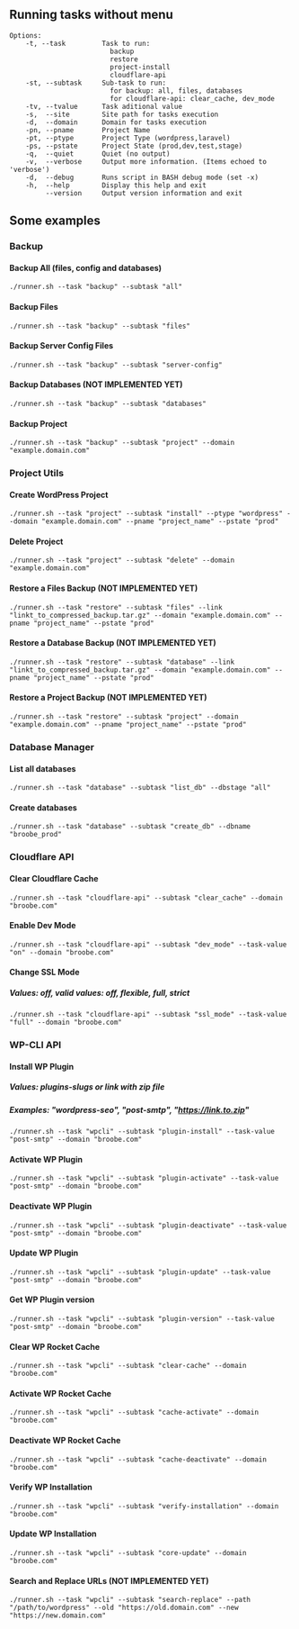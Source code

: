 ## Running tasks without menu

```
Options:
    -t, --task         Task to run:
                         backup
                         restore
                         project-install
                         cloudflare-api
    -st, --subtask     Sub-task to run:
                         for backup: all, files, databases
                         for cloudflare-api: clear_cache, dev_mode
    -tv, --tvalue      Task aditional value
    -s,  --site        Site path for tasks execution
    -d,  --domain      Domain for tasks execution
    -pn, --pname       Project Name
    -pt, --ptype       Project Type (wordpress,laravel)
    -ps, --pstate      Project State (prod,dev,test,stage)
    -q,  --quiet       Quiet (no output)
    -v,  --verbose     Output more information. (Items echoed to 'verbose')
    -d,  --debug       Runs script in BASH debug mode (set -x)
    -h,  --help        Display this help and exit
         --version     Output version information and exit
```

## Some examples

### Backup

#### Backup All (files, config and databases)

```
./runner.sh --task "backup" --subtask "all"
```

#### Backup Files

```
./runner.sh --task "backup" --subtask "files"
```

#### Backup Server Config Files

```
./runner.sh --task "backup" --subtask "server-config"
```

#### Backup Databases (NOT IMPLEMENTED YET)

```
./runner.sh --task "backup" --subtask "databases"
```

#### Backup Project

```
./runner.sh --task "backup" --subtask "project" --domain "example.domain.com"
```

### Project Utils

#### Create WordPress Project

```
./runner.sh --task "project" --subtask "install" --ptype "wordpress" --domain "example.domain.com" --pname "project_name" --pstate "prod"
```

#### Delete Project

```
./runner.sh --task "project" --subtask "delete" --domain "example.domain.com"
```

#### Restore a Files Backup (NOT IMPLEMENTED YET)

```
./runner.sh --task "restore" --subtask "files" --link "linkt_to_compressed_backup.tar.gz" --domain "example.domain.com" --pname "project_name" --pstate "prod"
```

#### Restore a Database Backup (NOT IMPLEMENTED YET)

```
./runner.sh --task "restore" --subtask "database" --link "linkt_to_compressed_backup.tar.gz" --domain "example.domain.com" --pname "project_name" --pstate "prod"
```

#### Restore a Project Backup (NOT IMPLEMENTED YET)

```
./runner.sh --task "restore" --subtask "project" --domain "example.domain.com" --pname "project_name" --pstate "prod"
```

### Database Manager

#### List all databases

```
./runner.sh --task "database" --subtask "list_db" --dbstage "all"
```

#### Create databases

```
./runner.sh --task "database" --subtask "create_db" --dbname "broobe_prod"
```

### Cloudflare API

#### Clear Cloudflare Cache

```
./runner.sh --task "cloudflare-api" --subtask "clear_cache" --domain "broobe.com"
```

#### Enable Dev Mode

```
./runner.sh --task "cloudflare-api" --subtask "dev_mode" --task-value "on" --domain "broobe.com" 
```

#### Change SSL Mode
##### Values: off, valid values: off, flexible, full, strict

```
./runner.sh --task "cloudflare-api" --subtask "ssl_mode" --task-value "full" --domain "broobe.com" 
```

### WP-CLI API

#### Install WP Plugin
##### Values: plugins-slugs or link with zip file
##### Examples: "wordpress-seo", "post-smtp", "https://link.to.zip"

```
./runner.sh --task "wpcli" --subtask "plugin-install" --task-value "post-smtp" --domain "broobe.com"
```

#### Activate WP Plugin

```
./runner.sh --task "wpcli" --subtask "plugin-activate" --task-value "post-smtp" --domain "broobe.com"
```

#### Deactivate WP Plugin

```
./runner.sh --task "wpcli" --subtask "plugin-deactivate" --task-value "post-smtp" --domain "broobe.com"
```

#### Update WP Plugin

```
./runner.sh --task "wpcli" --subtask "plugin-update" --task-value "post-smtp" --domain "broobe.com"
```

#### Get WP Plugin version

```
./runner.sh --task "wpcli" --subtask "plugin-version" --task-value "post-smtp" --domain "broobe.com"
```

#### Clear WP Rocket Cache

```
./runner.sh --task "wpcli" --subtask "clear-cache" --domain "broobe.com"
```

#### Activate WP Rocket Cache

```
./runner.sh --task "wpcli" --subtask "cache-activate" --domain "broobe.com" 
```

#### Deactivate WP Rocket Cache

```
./runner.sh --task "wpcli" --subtask "cache-deactivate" --domain "broobe.com" 
```

#### Verify WP Installation

```
./runner.sh --task "wpcli" --subtask "verify-installation" --domain "broobe.com" 
```

#### Update WP Installation

```
./runner.sh --task "wpcli" --subtask "core-update" --domain "broobe.com" 
```

#### Search and Replace URLs (NOT IMPLEMENTED YET)

```
./runner.sh --task "wpcli" --subtask "search-replace" --path "/path/to/wordpress" --old "https://old.domain.com" --new "https://new.domain.com"
```
